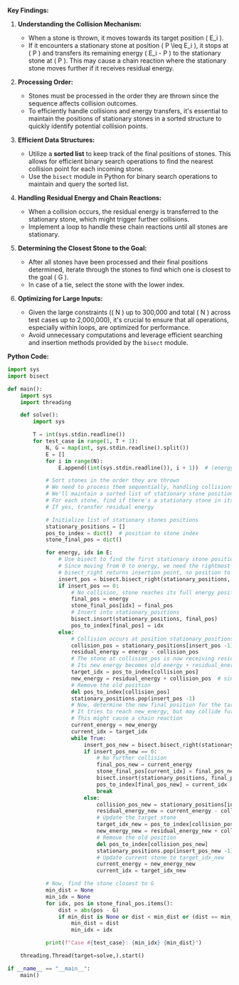 **Key Findings:**

1. **Understanding the Collision Mechanism:**
   - When a stone is thrown, it moves towards its target position \( E_i \).
   - If it encounters a stationary stone at position \( P \leq E_i \), it stops at \( P \) and transfers its remaining energy \( E_i - P \) to the stationary stone at \( P \). This may cause a chain reaction where the stationary stone moves further if it receives residual energy.

2. **Processing Order:**
   - Stones must be processed in the order they are thrown since the sequence affects collision outcomes.
   - To efficiently handle collisions and energy transfers, it's essential to maintain the positions of stationary stones in a sorted structure to quickly identify potential collision points.

3. **Efficient Data Structures:**
   - Utilize a **sorted list** to keep track of the final positions of stones. This allows for efficient binary search operations to find the nearest collision point for each incoming stone.
   - Use the `bisect` module in Python for binary search operations to maintain and query the sorted list.

4. **Handling Residual Energy and Chain Reactions:**
   - When a collision occurs, the residual energy is transferred to the stationary stone, which might trigger further collisions.
   - Implement a loop to handle these chain reactions until all stones are stationary.

5. **Determining the Closest Stone to the Goal:**
   - After all stones have been processed and their final positions determined, iterate through the stones to find which one is closest to the goal \( G \).
   - In case of a tie, select the stone with the lower index.

6. **Optimizing for Large Inputs:**
   - Given the large constraints (\( N \) up to 300,000 and total \( N \) across test cases up to 2,000,000), it's crucial to ensure that all operations, especially within loops, are optimized for performance.
   - Avoid unnecessary computations and leverage efficient searching and insertion methods provided by the `bisect` module.

**Python Code:**

```python
import sys
import bisect

def main():
    import sys
    import threading

    def solve():
        import sys

        T = int(sys.stdin.readline())
        for test_case in range(1, T + 1):
            N, G = map(int, sys.stdin.readline().split())
            E = []
            for i in range(N):
                E.append((int(sys.stdin.readline()), i + 1))  # (energy, index)

            # Sort stones in the order they are thrown
            # We need to process them sequentially, handling collisions
            # We'll maintain a sorted list of stationary stone positions
            # For each stone, find if there's a stationary stone in its path
            # If yes, transfer residual energy

            # Initialize list of stationary stones positions
            stationary_positions = []
            pos_to_index = dict()  # position to stone index
            stone_final_pos = dict()

            for energy, idx in E:
                # Use bisect to find the first stationary stone position <= energy
                # Since moving from 0 to energy, we need the rightmost stationary stone <= energy
                # bisect_right returns insertion point, so position to check is insertion point -1
                insert_pos = bisect.bisect_right(stationary_positions, energy)
                if insert_pos == 0:
                    # No collision, stone reaches its full energy position
                    final_pos = energy
                    stone_final_pos[idx] = final_pos
                    # Insert into stationary_positions
                    bisect.insort(stationary_positions, final_pos)
                    pos_to_index[final_pos] = idx
                else:
                    # Collision occurs at position stationary_positions[insert_pos -1]
                    collision_pos = stationary_positions[insert_pos -1]
                    residual_energy = energy - collision_pos
                    # The stone at collision_pos is now receiving residual_energy
                    # Its new energy becomes old energy + residual_energy
                    target_idx = pos_to_index[collision_pos]
                    new_energy = residual_energy + collision_pos  # since energy = final_pos
                    # Remove the old position
                    del pos_to_index[collision_pos]
                    stationary_positions.pop(insert_pos -1)
                    # Now, determine the new final position for the target stone
                    # It tries to reach new_energy, but may collide further
                    # This might cause a chain reaction
                    current_energy = new_energy
                    current_idx = target_idx
                    while True:
                        insert_pos_new = bisect.bisect_right(stationary_positions, current_energy)
                        if insert_pos_new == 0:
                            # No further collision
                            final_pos_new = current_energy
                            stone_final_pos[current_idx] = final_pos_new
                            bisect.insort(stationary_positions, final_pos_new)
                            pos_to_index[final_pos_new] = current_idx
                            break
                        else:
                            collision_pos_new = stationary_positions[insert_pos_new -1]
                            residual_energy_new = current_energy - collision_pos_new
                            # Update the target stone
                            target_idx_new = pos_to_index[collision_pos_new]
                            new_energy_new = residual_energy_new + collision_pos_new
                            # Remove the old position
                            del pos_to_index[collision_pos_new]
                            stationary_positions.pop(insert_pos_new -1)
                            # Update current stone to target_idx_new
                            current_energy = new_energy_new
                            current_idx = target_idx_new

            # Now, find the stone closest to G
            min_dist = None
            min_idx = None
            for idx, pos in stone_final_pos.items():
                dist = abs(pos - G)
                if min_dist is None or dist < min_dist or (dist == min_dist and idx < min_idx):
                    min_dist = dist
                    min_idx = idx

            print(f"Case #{test_case}: {min_idx} {min_dist}")

    threading.Thread(target=solve,).start()

if __name__ == "__main__":
    main()
```
